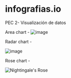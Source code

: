 # infografias.io
PEC 2- Visualización de datos

Area chart - 
![image](https://github.com/AntoniArla97/infografias.io/assets/63235931/326809c0-675c-4056-a62e-3018534c7144)

Radar chart -


![image](https://github.com/AntoniArla97/infografias.io/assets/63235931/0a697724-3788-41be-b084-b9e5a7fef496)


Rose chart -

![Nightingale's Rose](https://github.com/AntoniArla97/infografias.io/assets/63235931/4a08aaed-2496-47b0-8ffa-a7cb88c6cc26)
